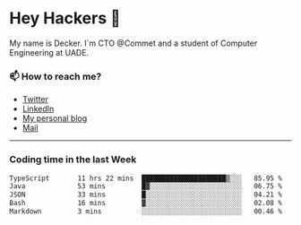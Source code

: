 # Hey Hackers 👋

My name is Decker. I`m CTO @Commet and a student of Computer Engineering at UADE.

### 📫 How to reach me?
- [Twitter](https://x.com/0xDecker) 
- [LinkedIn](https://www.linkedin.com/in/decker-urbano/) 
- [My personal blog](http://decker.sh) 
- [Mail](mailto:me@decker.sh)

---

### Coding time in the last Week

<!--START_SECTION:waka-->

```txt
TypeScript       11 hrs 22 mins  █████████████████████▒░░░   85.95 %
Java             53 mins         █▓░░░░░░░░░░░░░░░░░░░░░░░   06.75 %
JSON             33 mins         █░░░░░░░░░░░░░░░░░░░░░░░░   04.21 %
Bash             16 mins         ▓░░░░░░░░░░░░░░░░░░░░░░░░   02.08 %
Markdown         3 mins          ░░░░░░░░░░░░░░░░░░░░░░░░░   00.46 %
```

<!--END_SECTION:waka-->
